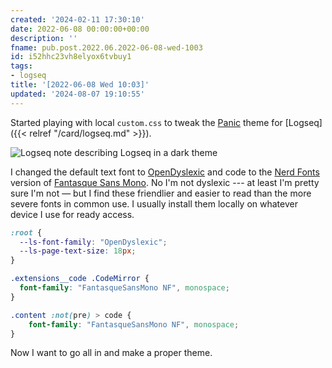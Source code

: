 ```yaml
---
created: '2024-02-11 17:30:10'
date: 2022-06-08 00:00:00+00:00
description: ''
fname: pub.post.2022.06.2022-06-08-wed-1003
id: i52hhc23vh8elyox6tvbuy1
tags:
- logseq
title: '[2022-06-08 Wed 10:03]'
updated: '2024-08-07 19:10:55'
---
```


Started playing with local `custom.css` to tweak the [Panic](https://github.com/sokirill/logseq-panic-theme) theme for [Logseq]({{< relref "/card/logseq.md" >}}).

![Logseq note describing Logseq in a dark theme](assets/img/logseq-custom-panic-2022-06-08.png "Some of those jots go back to Logseq 0.1.x, so don't trust them.")

<!--more-->

I changed the default text font to [OpenDyslexic](https://opendyslexic.org) and code to the [Nerd Fonts](https://www.nerdfonts.com) version of [Fantasque Sans Mono](https://github.com/belluzj/fantasque-sans). No I'm not dyslexic --- at least I'm pretty sure I'm not — but I find these friendlier and easier to read than the more severe fonts in common use. I usually install them locally on whatever device I use for ready access.

```css
:root {
  --ls-font-family: "OpenDyslexic";
  --ls-page-text-size: 18px;
}

.extensions__code .CodeMirror {
  font-family: "FantasqueSansMono NF", monospace;
}

.content :not(pre) > code {
    font-family: "FantasqueSansMono NF", monospace;
}
```

Now I want to go all in and make a proper theme.